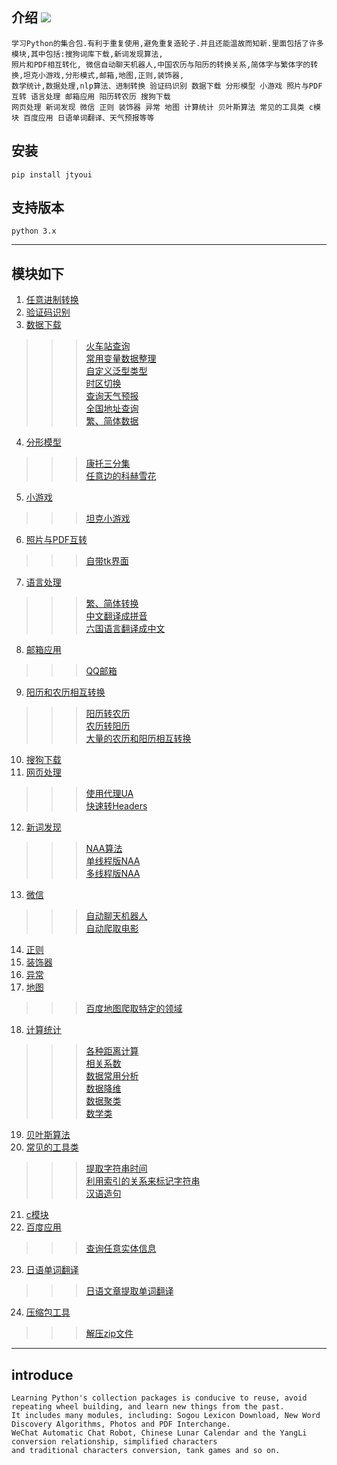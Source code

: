 ## 介绍 ![](https://img.shields.io/badge/Python-3.7-green.svg)

    学习Python的集合包.有利于重复使用,避免重复造轮子.并且还能温故而知新.里面包括了许多模块,其中包括:搜狗词库下载,新词发现算法,
    照片和PDF相互转化, 微信自动聊天机器人,中国农历与阳历的转换关系,简体字与繁体字的转换,坦克小游戏,分形模式,邮箱,地图,正则,装饰器,
    数学统计,数据处理,nlp算法、进制转换 验证码识别 数据下载 分形模型 小游戏 照片与PDF互转 语言处理 邮箱应用 阳历转农历 搜狗下载 
    网页处理 新词发现 微信 正则 装饰器 异常 地图 计算统计 贝叶斯算法 常见的工具类 c模块 百度应用 日语单词翻译、天气预报等等
  
## 安装
    pip install jtyoui
    
    
## 支持版本
    python 3.x

________________________

## 模块如下

1.  [任意进制转换](https://github.com/jtyoui/Jtyoui/tree/master/jtyoui/bs)  
2.  [验证码识别](https://github.com/jtyoui/Jtyoui/tree/master/jtyoui/code)  
3.  [数据下载](https://github.com/jtyoui/Jtyoui/tree/master/jtyoui/data)  
>>> [火车站查询](https://github.com/jtyoui/Jtyoui/tree/master/jtyoui/data/Train.py)   
>>> [常用变量数据整理](https://github.com/jtyoui/Jtyoui/tree/master/jtyoui/data/constant.py)  
>>> [自定义泛型类型](https://github.com/jtyoui/Jtyoui/tree/master/jtyoui/data/genericity.py)  
>>> [时区切换](https://github.com/jtyoui/Jtyoui/tree/master/jtyoui/data/TimeZone.py)  
>>> [查询天气预报](https://github.com/jtyoui/Jtyoui/tree/master/jtyoui/data/WeatherAddress.py)  
>>> [全国地址查询](https://github.com/jtyoui/Jtyoui/tree/master/jtyoui/data/Address.py)  
>>> [繁、简体数据](https://github.com/jtyoui/Jtyoui/tree/master/jtyoui/data/han_table.py)  
4.  [分形模型](https://github.com/jtyoui/Jtyoui/tree/master/jtyoui/fractal)   
>>> [康托三分集](https://github.com/jtyoui/Jtyoui/tree/master/jtyoui/fractal/CantorTernarySet.py)   
>>> [任意边的科赫雪花](https://github.com/jtyoui/Jtyoui/tree/master/jtyoui/fractal/KochSnowflake.py)    
5.  [小游戏 ](https://github.com/jtyoui/Jtyoui/tree/master/jtyoui/game)  
>>> [坦克小游戏](https://github.com/jtyoui/Jtyoui/tree/master/jtyoui/game/tank.py)   
6.  [照片与PDF互转](https://github.com/jtyoui/Jtyoui/tree/master/jtyoui/imagepdf)   
>>> [自带tk界面](https://github.com/jtyoui/Jtyoui/tree/master/jtyoui/imagepdf/tk.py)  
7.  [语言处理 ](https://github.com/jtyoui/Jtyoui/tree/master/jtyoui/language)   
>>> [繁、简体转换](https://github.com/jtyoui/Jtyoui/tree/master/jtyoui/language/han.py)  
>>> [中文翻译成拼音](https://github.com/jtyoui/Jtyoui/tree/master/jtyoui/language/PinYin.py)       
>>> [六国语言翻译成中文](https://github.com/jtyoui/Jtyoui/tree/master/jtyoui/language/Translates.py)     
8.  [邮箱应用 ](https://github.com/jtyoui/Jtyoui/tree/master/jtyoui/mail)
>>> [QQ邮箱](https://github.com/jtyoui/Jtyoui/tree/master/jtyoui/mail/qq.py)  
9.  [阳历和农历相互转换](https://github.com/jtyoui/Jtyoui/tree/master/jtyoui/plunar) 
>>> [阳历转农历](https://github.com/jtyoui/Jtyoui/tree/master/jtyoui/plunar/SC_.py)  
>>> [农历转阳历](https://github.com/jtyoui/Jtyoui/tree/master/jtyoui/plunar/CTC_.py)     
>>> [大量的农历和阳历相互转换](https://github.com/jtyoui/Jtyoui/tree/master/jtyoui/plunar/BatchCalendar.py)     
10. [搜狗下载](https://github.com/jtyoui/Jtyoui/tree/master/jtyoui/sogou)   
11. [网页处理](https://github.com/jtyoui/Jtyoui/tree/master/jtyoui/web)  
>>> [使用代理UA](https://github.com/jtyoui/Jtyoui/tree/master/jtyoui/web/ua.py)  
>>> [快速转Headers](https://github.com/jtyoui/Jtyoui/tree/master/jtyoui/web/header.py)    
12. [新词发现](https://github.com/jtyoui/Jtyoui/tree/master/jtyoui/word)    
>>> [NAA算法](https://github.com/jtyoui/Jtyoui/tree/master/jtyoui/word/NAA.py)    
>>> [单线程版NAA](https://github.com/jtyoui/Jtyoui/tree/master/jtyoui/word/Neologism.py)    
>>> [多线程版NAA](https://github.com/jtyoui/Jtyoui/tree/master/jtyoui/word/ThreadNeologism.py)     
13. [微信](https://github.com/jtyoui/Jtyoui/tree/master/jtyoui/wx)    
>>> [自动聊天机器人](https://github.com/jtyoui/Jtyoui/tree/master/jtyoui/wx/AutoChat.py)   
>>> [自动爬取电影](https://github.com/jtyoui/Jtyoui/tree/master/jtyoui/wx/Movie.py)    
14. [正则](https://github.com/jtyoui/Jtyoui/tree/master/jtyoui/regular)   
15. [装饰器](https://github.com/jtyoui/Jtyoui/tree/master/jtyoui/decorator)
16. [异常](https://github.com/jtyoui/Jtyoui/tree/master/jtyoui/error)        
17. [地图](https://github.com/jtyoui/Jtyoui/tree/master/jtyoui/maps)
>>> [百度地图爬取特定的领域](https://github.com/jtyoui/Jtyoui/tree/master/jtyoui/maps/Baidu.py)       
18. [计算统计](https://github.com/jtyoui/Jtyoui/tree/master/jtyoui/statistics)  
>>> [各种距离计算](https://github.com/jtyoui/Jtyoui/tree/master/jtyoui/statistics/distance)   
>>> [相关系数](https://github.com/jtyoui/Jtyoui/tree/master/jtyoui/statistics/coefficient)      
>>> [数据常用分析](https://github.com/jtyoui/Jtyoui/tree/master/jtyoui/statistics/analysis)       
>>> [数据降维](https://github.com/jtyoui/Jtyoui/tree/master/jtyoui/statistics/dr)       
>>> [数据聚类](https://github.com/jtyoui/Jtyoui/tree/master/jtyoui/statistics/clustering)       
>>> [数学类](https://github.com/jtyoui/Jtyoui/tree/master/jtyoui/statistics/maths)   
19. [贝叶斯算法](https://github.com/jtyoui/Jtyoui/tree/master/jtyoui/bayes)  
20. [常见的工具类](https://github.com/jtyoui/Jtyoui/tree/master/jtyoui/tools) 
>>> [提取字符串时间](https://github.com/jtyoui/Jtyoui/tree/master/jtyoui/tools/times.py)       
>>> [利用索引的关系来标记字符串](https://github.com/jtyoui/Jtyoui/tree/master/jtyoui/tools/tool.py)    
>>> [汉语造句](https://github.com/jtyoui/Jtyoui/tree/master/jtyoui/tools/SentenceMake.py)  
21. [c模块](https://github.com/jtyoui/Jtyoui/tree/master/jtyoui/c)    
22. [百度应用](https://github.com/jtyoui/Jtyoui/tree/master/jtyoui/baidu)   
>>> [查询任意实体信息](https://github.com/jtyoui/Jtyoui/tree/master/jtyoui/baidu/Encyclopedias.py)  
23. [日语单词翻译](https://github.com/jtyoui/Jtyoui/tree/master/jtyoui/jp)    
>>> [日语文章提取单词翻译](https://github.com/jtyoui/Jtyoui/tree/master/jtyoui/jp/Japan.py)   
24. [压缩包工具](https://github.com/jtyoui/Jtyoui/tree/master/jtyoui/compress)   
>>> [解压zip文件](https://github.com/jtyoui/Jtyoui/tree/master/jtyoui/compress/Zip.py)  
__________________________


## introduce
    Learning Python's collection packages is conducive to reuse, avoid repeating wheel building, and learn new things from the past.
    It includes many modules, including: Sogou Lexicon Download, New Word Discovery Algorithms, Photos and PDF Interchange.
    WeChat Automatic Chat Robot, Chinese Lunar Calendar and the YangLi conversion relationship, simplified characters
    and traditional characters conversion, tank games and so on.
